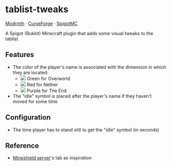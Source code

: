 # tablist-tweaks

[Modrinth](https://modrinth.com/plugin/tablist-tweaks) ·
[CurseForge](https://www.curseforge.com/minecraft/bukkit-plugins/tablist-tweaks) ·
[SpigotMC](https://www.spigotmc.org/resources/tablist-tweaks.109018)

A Spigot (Bukkit) Minecraft plugin that adds some visual tweaks to the tablist


## Features

- The color of the player's name is associated with the dimension in which they are located:
    - ![](https://via.placeholder.com/15/55ff55/55ff55.png) Green for Overworld
    - ![](https://via.placeholder.com/15/ff5555/ff5555.png) Red for Nether
    - ![](https://via.placeholder.com/15/ff55ff/ff55ff.png) Purple for The End
- The "idle" symbol is placed after the player's name if they haven't moved for some time


## Configuration

- The time player has to stand still to get the "idle" symbol (in seconds)


## Reference

- [Mineshield server](https://shield.land/mineshield)'s tab as inspiration
